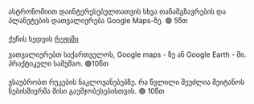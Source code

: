 ასტრონომიით დაინტერესებულთათვის სხვა თანამგზავრების და პლანეტების დათვალიერება Google Maps-ზე.  🟢 5წთ

ქუჩის ხედვის [რეჟიმი](https://www.google.com/streetview/)


ვათვალიერებთ საქართველოს, Google maps - ზე ან Google Earth - ში. პრაქტიკული სამუშაო.  🟢10წთ

ვსაუბრობთ რუკების ნაკლოვანებებზე. რა წვლილი შეუძლია შეიტანოს ნებისმიერმა მისი გაუმჯობესებისთვის. 🟢 10წთ
